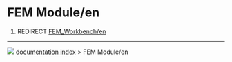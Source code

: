 # FEM Module/en
1.  REDIRECT [FEM\_Workbench/en](FEM_Workbench/en.md)



---
![](images/Right_arrow.png) [documentation index](../README.md) > FEM Module/en
